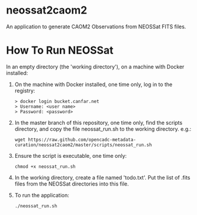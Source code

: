 # neossat2caom2
An application to generate CAOM2 Observations from NEOSSat FITS files.

# How To Run NEOSSat

In an empty directory (the 'working directory'), on a machine with Docker installed:

1. On the machine with Docker installed, one time only, log in to the registry:

    ```
   > docker login bucket.canfar.net
   > Username: <user name>
   > Password: <password>
   ```

1. In the master branch of this repository, one time only, find the scripts directory, and copy the file neossat_run.sh to the working directory. e.g.:

   ```
   wget https://raw.github.com/opencadc-metadata-curation/neossat2caom2/master/scripts/neossat_run.sh
   ```

1. Ensure the script is executable, one time only:

   ```
   chmod +x neossat_run.sh
   ```

3. In the working directory, create a file named 'todo.txt'. Put the list of 
.fits files from the NEOSSat directories into this file.

4. To run the application:

    ```
    ./neossat_run.sh
    ```
